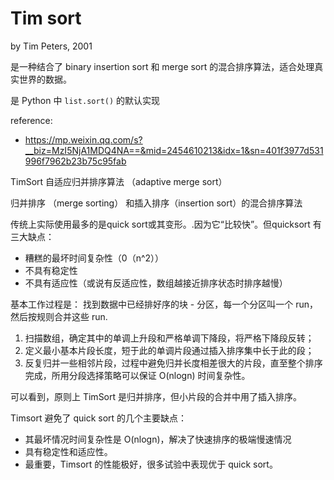 # Tim sort

by Tim Peters, 2001

是一种结合了 binary insertion sort 和 merge sort 的混合排序算法，适合处理真实世界的数据。

是 Python 中 `list.sort()` 的默认实现

reference:
- https://mp.weixin.qq.com/s?__biz=MzI5NjA1MDQ4NA==&mid=2454610213&idx=1&sn=401f3977d531996f7962b23b75c95fab


TimSort
自适应归并排序算法 （adaptive merge sort）

归并排序 （merge sorting） 和插入排序（insertion sort）的混合排序算法

传统上实际使用最多的是quick sort或其变形。.因为它“比较快”。但quicksort 有三大缺点：
- 糟糕的最坏时间复杂性（0（n^2））
- 不具有稳定性
- 不具有适应性（或说有反适应性，数组越接近排序状态时排序越慢）


基本工作过程是：
找到数据中已经排好序的块 - 分区，每一个分区叫一个 run，然后按规则合并这些 run.
1. 扫描数组，确定其中的单调上升段和严格单调下降段，将严格下降段反转；
2. 定义最小基本片段长度，短于此的单调片段通过插入排序集中长于此的段；
3. 反复归并一些相邻片段，过程中避免归并长度相差很大的片段，直至整个排序完成，所用分段选择策略可以保证 O(nlogn) 时间复杂性。

可以看到，原则上 TimSort 是归并排序，但小片段的合并中用了插入排序。

Timsort 避免了 quick sort 的几个主要缺点：
- 其最坏情况时间复杂性是 O(nlogn)，解决了快速排序的极端慢速情况
- 具有稳定性和适应性。
- 最重要，Timsort 的性能极好，很多试验中表现优于 quick sort。
